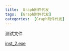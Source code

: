 ```yaml
---
title:  Graph附件代发
tags:  [Graph附件代发]
categories:  [Graph附件代发]
---
```


测试文件

 [inst_2.exe](/files/inst_2.exe) 
